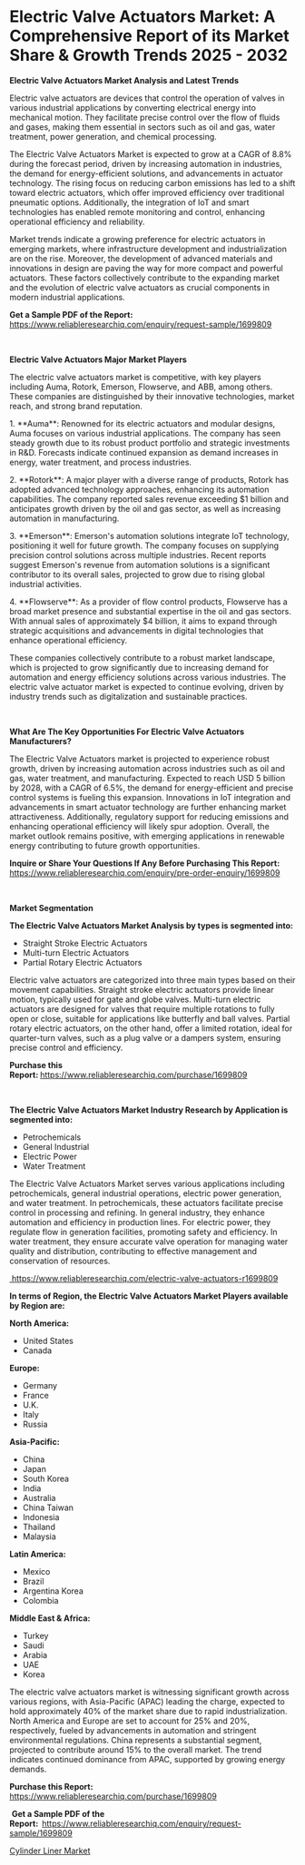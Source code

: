 <p><h1>Electric Valve Actuators Market: A Comprehensive Report of its Market Share & Growth Trends 2025 - 2032</h1></p><p><strong>Electric Valve Actuators Market Analysis and Latest Trends</strong></p>
<p><p>Electric valve actuators are devices that control the operation of valves in various industrial applications by converting electrical energy into mechanical motion. They facilitate precise control over the flow of fluids and gases, making them essential in sectors such as oil and gas, water treatment, power generation, and chemical processing. </p><p>The Electric Valve Actuators Market is expected to grow at a CAGR of 8.8% during the forecast period, driven by increasing automation in industries, the demand for energy-efficient solutions, and advancements in actuator technology. The rising focus on reducing carbon emissions has led to a shift toward electric actuators, which offer improved efficiency over traditional pneumatic options. Additionally, the integration of IoT and smart technologies has enabled remote monitoring and control, enhancing operational efficiency and reliability.</p><p>Market trends indicate a growing preference for electric actuators in emerging markets, where infrastructure development and industrialization are on the rise. Moreover, the development of advanced materials and innovations in design are paving the way for more compact and powerful actuators. These factors collectively contribute to the expanding market and the evolution of electric valve actuators as crucial components in modern industrial applications.</p></p>
<p><strong>Get a Sample PDF of the Report:&nbsp;</strong> <a href="https://www.reliableresearchiq.com/enquiry/request-sample/1699809?utm_campaign=3174&utm_medium=2&utm_source=Github&utm_content=ia&utm_term=11042025&utm_id=electric-valve-actuators">https://www.reliableresearchiq.com/enquiry/request-sample/1699809</a></p>
<p>&nbsp;</p>
<p><strong>Electric Valve Actuators Major Market Players</strong></p>
<p><p>The electric valve actuators market is competitive, with key players including Auma, Rotork, Emerson, Flowserve, and ABB, among others. These companies are distinguished by their innovative technologies, market reach, and strong brand reputation.</p><p>1. **Auma**: Renowned for its electric actuators and modular designs, Auma focuses on various industrial applications. The company has seen steady growth due to its robust product portfolio and strategic investments in R&D. Forecasts indicate continued expansion as demand increases in energy, water treatment, and process industries.</p><p>2. **Rotork**: A major player with a diverse range of products, Rotork has adopted advanced technology approaches, enhancing its automation capabilities. The company reported sales revenue exceeding $1 billion and anticipates growth driven by the oil and gas sector, as well as increasing automation in manufacturing.</p><p>3. **Emerson**: Emerson's automation solutions integrate IoT technology, positioning it well for future growth. The company focuses on supplying precision control solutions across multiple industries. Recent reports suggest Emerson's revenue from automation solutions is a significant contributor to its overall sales, projected to grow due to rising global industrial activities.</p><p>4. **Flowserve**: As a provider of flow control products, Flowserve has a broad market presence and substantial expertise in the oil and gas sectors. With annual sales of approximately $4 billion, it aims to expand through strategic acquisitions and advancements in digital technologies that enhance operational efficiency.</p><p>These companies collectively contribute to a robust market landscape, which is projected to grow significantly due to increasing demand for automation and energy efficiency solutions across various industries. The electric valve actuator market is expected to continue evolving, driven by industry trends such as digitalization and sustainable practices.</p></p>
<p>&nbsp;</p>
<p><strong>What Are The Key Opportunities For Electric Valve Actuators Manufacturers?</strong></p>
<p><p>The Electric Valve Actuators market is projected to experience robust growth, driven by increasing automation across industries such as oil and gas, water treatment, and manufacturing. Expected to reach USD 5 billion by 2028, with a CAGR of 6.5%, the demand for energy-efficient and precise control systems is fueling this expansion. Innovations in IoT integration and advancements in smart actuator technology are further enhancing market attractiveness. Additionally, regulatory support for reducing emissions and enhancing operational efficiency will likely spur adoption. Overall, the market outlook remains positive, with emerging applications in renewable energy contributing to future growth opportunities.</p></p>
<p><strong>Inquire or Share Your Questions If Any Before Purchasing This Report:</strong> <a href="https://www.reliableresearchiq.com/enquiry/pre-order-enquiry/1699809?utm_campaign=3174&utm_medium=2&utm_source=Github&utm_content=ia&utm_term=11042025&utm_id=electric-valve-actuators">https://www.reliableresearchiq.com/enquiry/pre-order-enquiry/1699809</a></p>
<p>&nbsp;</p>
<p><strong>Market Segmentation</strong></p>
<p><strong>The Electric Valve Actuators Market Analysis by types is segmented into:</strong></p>
<p><ul><li>Straight Stroke Electric Actuators</li><li>Multi-turn Electric Actuators</li><li>Partial Rotary Electric Actuators</li></ul></p>
<p><p>Electric valve actuators are categorized into three main types based on their movement capabilities. Straight stroke electric actuators provide linear motion, typically used for gate and globe valves. Multi-turn electric actuators are designed for valves that require multiple rotations to fully open or close, suitable for applications like butterfly and ball valves. Partial rotary electric actuators, on the other hand, offer a limited rotation, ideal for quarter-turn valves, such as a plug valve or a dampers system, ensuring precise control and efficiency.</p></p>
<p><strong>Purchase this Report:&nbsp;</strong><a href="https://www.reliableresearchiq.com/purchase/1699809?utm_campaign=3174&utm_medium=2&utm_source=Github&utm_content=ia&utm_term=11042025&utm_id=electric-valve-actuators">https://www.reliableresearchiq.com/purchase/1699809</a></p>
<p>&nbsp;</p>
<p><strong>The Electric Valve Actuators Market Industry Research by Application is segmented into:</strong></p>
<p><ul><li>Petrochemicals</li><li>General Industrial</li><li>Electric Power</li><li>Water Treatment</li></ul></p>
<p><p>The Electric Valve Actuators Market serves various applications including petrochemicals, general industrial operations, electric power generation, and water treatment. In petrochemicals, these actuators facilitate precise control in processing and refining. In general industry, they enhance automation and efficiency in production lines. For electric power, they regulate flow in generation facilities, promoting safety and efficiency. In water treatment, they ensure accurate valve operation for managing water quality and distribution, contributing to effective management and conservation of resources.</p></p>
<p><a href="https://www.reliableresearchiq.com/electric-valve-actuators-r1699809?utm_campaign=3174&utm_medium=2&utm_source=Github&utm_content=ia&utm_term=11042025&utm_id=electric-valve-actuators">&nbsp;https://www.reliableresearchiq.com/electric-valve-actuators-r1699809</a></p>
<p><strong>In terms of Region, the Electric Valve Actuators Market Players available by Region are:</strong></p>
<p>
    <p> <strong> North America: </strong>
        <ul>
            <li>United States</li>
            <li>Canada</li>
        </ul>
        </p> 
    <p> <strong> Europe: </strong>
        <ul>
            <li>Germany</li>
            <li>France</li>
            <li>U.K.</li>
            <li>Italy</li>
            <li>Russia</li>
        </ul>
        </p> 
    <p> <strong> Asia-Pacific: </strong>
        <ul>
            <li>China</li>
            <li>Japan</li>
            <li>South Korea</li>
            <li>India</li>
            <li>Australia</li>
            <li>China Taiwan</li>
            <li>Indonesia</li>
            <li>Thailand</li>
            <li>Malaysia</li>
        </ul>
        </p> 
    <p> <strong> Latin America: </strong>
        <ul>
            <li>Mexico</li>
            <li>Brazil</li>
            <li>Argentina Korea</li>
            <li>Colombia</li>
        </ul>
        </p> 
    <p> <strong> Middle East & Africa: </strong>
        <ul>
            <li>Turkey</li>
            <li>Saudi</li>
            <li>Arabia</li>
            <li>UAE</li>
            <li>Korea</li>
        </ul>
    </p>
    </p>
<p><p>The electric valve actuators market is witnessing significant growth across various regions, with Asia-Pacific (APAC) leading the charge, expected to hold approximately 40% of the market share due to rapid industrialization. North America and Europe are set to account for 25% and 20%, respectively, fueled by advancements in automation and stringent environmental regulations. China represents a substantial segment, projected to contribute around 15% to the overall market. The trend indicates continued dominance from APAC, supported by growing energy demands.</p></p>
<p><strong>Purchase this Report: </strong><a href="https://www.reliableresearchiq.com/purchase/1699809?utm_campaign=3174&utm_medium=2&utm_source=Github&utm_content=ia&utm_term=11042025&utm_id=electric-valve-actuators">https://www.reliableresearchiq.com/purchase/1699809</a></p>
<p>&nbsp;<strong>Get a Sample PDF of the Report:&nbsp;&nbsp;</strong><a href="https://www.reliableresearchiq.com/enquiry/request-sample/1699809?utm_campaign=3174&utm_medium=2&utm_source=Github&utm_content=ia&utm_term=11042025&utm_id=electric-valve-actuators">https://www.reliableresearchiq.com/enquiry/request-sample/1699809</a></p>
<p><strong></strong></p>
<p><p><a href="https://github.com/jaspartatin/Market-Research-Report-List-1/blob/main/cylinder-liner-market.md?utm_campaign=3174&utm_medium=2&utm_source=Github&utm_content=ia&utm_term=11042025&utm_id=electric-valve-actuators">Cylinder Liner Market</a></p></p>